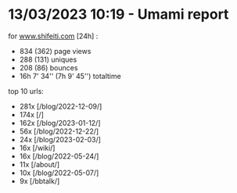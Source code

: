 # 13/03/2023 10:19 - Umami report
for www.shifeiti.com [24h] :

 - 834 (362) page views
 - 288 (131) uniques
 - 208 (86) bounces
 - 16h 7' 34'' (7h 9' 45'') totaltime


top 10 urls:
 - 281x [/blog/2022-12-09/]
 - 174x [/]
 - 162x [/blog/2023-01-12/]
 - 56x [/blog/2022-12-22/]
 - 24x [/blog/2023-02-03/]
 - 16x [/wiki/]
 - 16x [/blog/2022-05-24/]
 - 11x [/about/]
 - 10x [/blog/2022-05-07/]
 - 9x [/bbtalk/]


